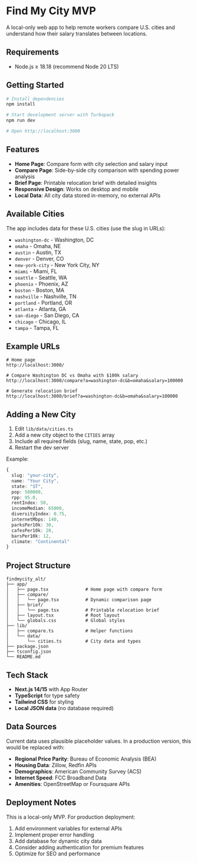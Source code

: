 # Find My City MVP

A local-only web app to help remote workers compare U.S. cities and understand how their salary translates between locations.

## Requirements

- Node.js ≥ 18.18 (recommend Node 20 LTS)

## Getting Started

```bash
# Install dependencies
npm install

# Start development server with Turbopack
npm run dev

# Open http://localhost:3000
```

## Features

- **Home Page**: Compare form with city selection and salary input
- **Compare Page**: Side-by-side city comparison with spending power analysis
- **Brief Page**: Printable relocation brief with detailed insights
- **Responsive Design**: Works on desktop and mobile
- **Local Data**: All city data stored in-memory, no external APIs

## Available Cities

The app includes data for these U.S. cities (use the slug in URLs):

- `washington-dc` - Washington, DC
- `omaha` - Omaha, NE
- `austin` - Austin, TX
- `denver` - Denver, CO
- `new-york-city` - New York City, NY
- `miami` - Miami, FL
- `seattle` - Seattle, WA
- `phoenix` - Phoenix, AZ
- `boston` - Boston, MA
- `nashville` - Nashville, TN
- `portland` - Portland, OR
- `atlanta` - Atlanta, GA
- `san-diego` - San Diego, CA
- `chicago` - Chicago, IL
- `tampa` - Tampa, FL

## Example URLs

```
# Home page
http://localhost:3000/

# Compare Washington DC vs Omaha with $100k salary
http://localhost:3000/compare?a=washington-dc&b=omaha&salary=100000

# Generate relocation brief
http://localhost:3000/brief?a=washington-dc&b=omaha&salary=100000
```

## Adding a New City

1. Edit `lib/data/cities.ts`
2. Add a new city object to the `CITIES` array
3. Include all required fields (slug, name, state, pop, etc.)
4. Restart the dev server

Example:
```typescript
{
  slug: "your-city",
  name: "Your City",
  state: "ST",
  pop: 500000,
  rpp: 95.0,
  rentIndex: 50,
  incomeMedian: 65000,
  diversityIndex: 0.75,
  internetMbps: 140,
  parksPer10k: 30,
  cafesPer10k: 20,
  barsPer10k: 12,
  climate: "Continental"
}
```

## Project Structure

```
findmycity_alt/
├── app/
│   ├── page.tsx              # Home page with compare form
│   ├── compare/
│   │   └── page.tsx          # Dynamic comparison page
│   ├── brief/
│   │   └── page.tsx          # Printable relocation brief
│   ├── layout.tsx            # Root layout
│   └── globals.css           # Global styles
├── lib/
│   ├── compare.ts            # Helper functions
│   └── data/
│       └── cities.ts         # City data and types
├── package.json
├── tsconfig.json
└── README.md
```

## Tech Stack

- **Next.js 14/15** with App Router
- **TypeScript** for type safety
- **Tailwind CSS** for styling
- **Local JSON data** (no database required)

## Data Sources

Current data uses plausible placeholder values. In a production version, this would be replaced with:

- **Regional Price Parity**: Bureau of Economic Analysis (BEA)
- **Housing Data**: Zillow, Redfin APIs
- **Demographics**: American Community Survey (ACS)
- **Internet Speed**: FCC Broadband Data
- **Amenities**: OpenStreetMap or Foursquare APIs

## Deployment Notes

This is a local-only MVP. For production deployment:

1. Add environment variables for external APIs
2. Implement proper error handling
3. Add database for dynamic city data
4. Consider adding authentication for premium features
5. Optimize for SEO and performance